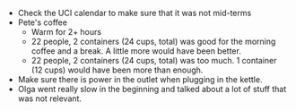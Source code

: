 * Check the UCI calendar to make sure that it was not mid-terms
* Pete's coffee
  * Warm for 2+ hours
  * 22 people, 2 containers (24 cups, total) was good for the morning coffee and a break. A little more would have been better.
  * 22 people, 2 containers (24 cups, total) was too much. 1 container (12 cups) would have been more than enough.
* Make sure there is power in the outlet when plugging in the kettle.
* Olga went really slow in the beginning and talked about a lot of stuff that was not relevant. 
